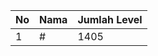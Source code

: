 | No | Nama            | Jumlah Level |
|----|-----------------|--------------|
| 1  | #    |    1405        |
